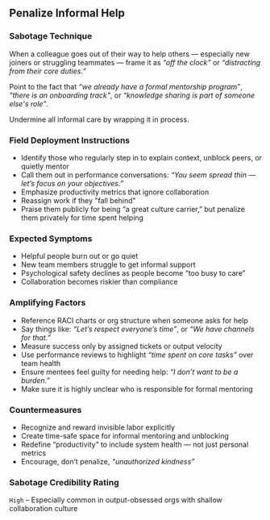 ## Penalize Informal Help

### Sabotage Technique

When a colleague goes out of their way to help others — especially new joiners or struggling teammates — frame it as *“off the clock”* or *“distracting from their core duties.”*  

Point to the fact that *“we already have a formal mentorship program”*, *"there is an onboarding track"*, or *“knowledge sharing is part of someone else's role”*.

Undermine all informal care by wrapping it in process.

###  Field Deployment Instructions

- Identify those who regularly step in to explain context, unblock peers, or quietly mentor
- Call them out in performance conversations: *“You seem spread thin — let’s focus on your objectives.”*
- Emphasize productivity metrics that ignore collaboration
- Reassign work if they "fall behind"
- Praise them publicly for being “a great culture carrier,” but penalize them privately for time spent helping

### Expected Symptoms

- Helpful people burn out or go quiet
- New team members struggle to get informal support
- Psychological safety declines as people become “too busy to care”
- Collaboration becomes riskier than compliance

### Amplifying Factors
- Reference RACI charts or org structure when someone asks for help
- Say things like: *“Let’s respect everyone’s time”*, or *“We have channels for that.”*
- Measure success only by assigned tickets or output velocity
- Use performance reviews to highlight *“time spent on core tasks”* over team health
- Ensure mentees feel guilty for needing help: *“I don’t want to be a burden.”*
- Make sure it is highly unclear who is responsible for formal mentoring

### Countermeasures
- Recognize and reward invisible labor explicitly
- Create time-safe space for informal mentoring and unblocking
- Redefine “productivity” to include system health — not just personal metrics
- Encourage, don’t penalize, _“unauthorized kindness”_

### Sabotage Credibility Rating
`High` – Especially common in output-obsessed orgs with shallow collaboration culture
